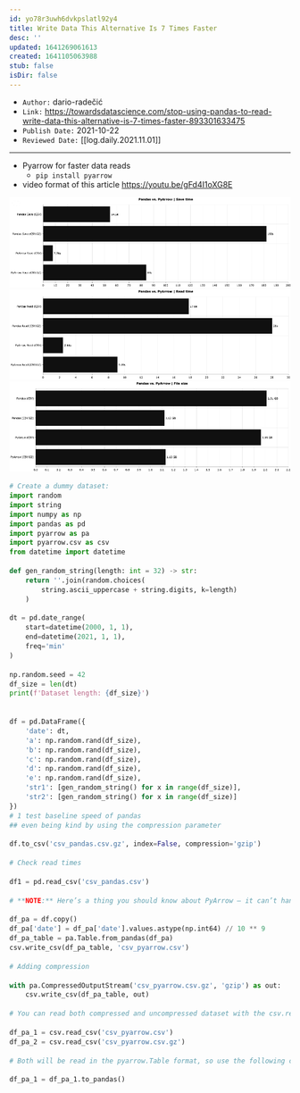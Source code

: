 ```yaml
---
id: yo78r3uwh6dvkpslatl92y4
title: Write Data This Alternative Is 7 Times Faster
desc: ''
updated: 1641269061613
created: 1641105063988
stub: false
isDir: false
---
```



- `Author:` dario-radečić
- `Link:` <https://towardsdatascience.com/stop-using-pandas-to-read-write-data-this-alternative-is-7-times-faster-893301633475>
- `Publish Date:` 2021-10-22
- `Reviewed Date:` [[log.daily.2021.11.01]]

---

- Pyarrow for faster data reads
  - `pip install pyarrow`
- video format of this article <https://youtu.be/gFd4I1oXG8E>

![alt](assets/images/Pasted_image_20211101091818.png)
![alt](assets/images/Pasted_image_20211101091826.png)
![alt](assets/images/Pasted_image_20211101091836.png)

```python
# Create a dummy dataset:
import random
import string
import numpy as np
import pandas as pd
import pyarrow as pa
import pyarrow.csv as csv
from datetime import datetime

def gen_random_string(length: int = 32) -> str:
    return ''.join(random.choices(
        string.ascii_uppercase + string.digits, k=length)
    )

dt = pd.date_range(
    start=datetime(2000, 1, 1),
    end=datetime(2021, 1, 1),
    freq='min'
)

np.random.seed = 42
df_size = len(dt)
print(f'Dataset length: {df_size}')


df = pd.DataFrame({
    'date': dt,
    'a': np.random.rand(df_size),
    'b': np.random.rand(df_size),
    'c': np.random.rand(df_size),
    'd': np.random.rand(df_size),
    'e': np.random.rand(df_size),
    'str1': [gen_random_string() for x in range(df_size)],
    'str2': [gen_random_string() for x in range(df_size)]
})
# 1 test baseline speed of pandas
## even being kind by using the compression parameter

df.to_csv('csv_pandas.csv.gz', index=False, compression='gzip')

# Check read times

df1 = pd.read_csv('csv_pandas.csv')

# **NOTE:** Here’s a thing you should know about PyArrow — it can’t handle datetime columns. You’ll have to convert the date attribute to a timestamp. Here’s how:

df_pa = df.copy()
df_pa['date'] = df_pa['date'].values.astype(np.int64) // 10 ** 9
df_pa_table = pa.Table.from_pandas(df_pa)
csv.write_csv(df_pa_table, 'csv_pyarrow.csv')

# Adding compression

with pa.CompressedOutputStream('csv_pyarrow.csv.gz', 'gzip') as out:
    csv.write_csv(df_pa_table, out)

# You can read both compressed and uncompressed dataset with the csv.read_csv() function:

df_pa_1 = csv.read_csv('csv_pyarrow.csv')
df_pa_2 = csv.read_csv('csv_pyarrow.csv.gz')

# Both will be read in the pyarrow.Table format, so use the following command to convert them to a Pandas DataFrame:

df_pa_1 = df_pa_1.to_pandas()
```

